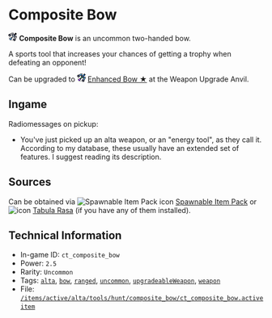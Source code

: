 # Composite Bow

<img src="https://raw.githubusercontent.com/Ceterai/Enternia/main/items/active/alta/tools/hunt/composite_bow/icon.png" alt="Composite Bow icon" loading="lazy" height="16px" width="auto" /> **Composite Bow** is an uncommon two-handed bow.

A sports tool that increases your chances of getting a trophy when defeating an opponent!

Can be upgraded to <img src="https://raw.githubusercontent.com/Ceterai/Enternia/main/items/active/alta/tools/hunt/composite_bow/icon_upg.png" alt="Enhanced Bow ★ icon" loading="lazy" height="16px" width="auto" /> [Enhanced Bow ★](https://ceterai.github.io/MyEnternia/Wiki/EnhancedBow) at the Weapon Upgrade Anvil.

## Ingame

Radiomessages on pickup:

- You've just picked up an alta weapon, or an "energy tool", as they call it. According to my database, these usually have an extended set of features. I suggest reading its description.

## Sources

Can be obtained via <img src="https://raw.githubusercontent.com/Silverfeelin/Starbound-SpawnableItemPack/master/interface/sip/iconSmall.png" alt="Spawnable Item Pack icon" width="18" height="14"/> [Spawnable Item Pack](https://steamcommunity.com/sharedfiles/filedetails/?id=733665104) or <img src="https://steamuserimages-a.akamaihd.net/ugc/263843960696222713/3EC9A7C005541F7D577EBCB8C5736B4EFC9973D6/" alt="icon" width="8" height="12"/> [Tabula Rasa](https://community.playstarbound.com/resources/the-tabula-rasa.3222/) (if you have any of them installed).

## Technical Information

- In-game ID: `ct_composite_bow`
- Power: `2.5`
- Rarity: `Uncommon`
- Tags: [`alta`](https://ceterai.github.io/MyEnternia/Wiki/Tags/Alta), [`bow`](https://ceterai.github.io/MyEnternia/Wiki/Tags/Bow), [`ranged`](https://ceterai.github.io/MyEnternia/Wiki/Tags/Ranged), [`uncommon`](https://ceterai.github.io/MyEnternia/Wiki/Tags/Uncommon), [`upgradeableWeapon`](https://ceterai.github.io/MyEnternia/Wiki/Tags/UpgradeableWeapon), [`weapon`](https://ceterai.github.io/MyEnternia/Wiki/Tags/Weapon)
- File: [`/items/active/alta/tools/hunt/composite_bow/ct_composite_bow.activeitem`](https://github.com/Ceterai/Enternia/blob/main/items/active/alta/tools/hunt/composite_bow/ct_composite_bow.activeitem)
